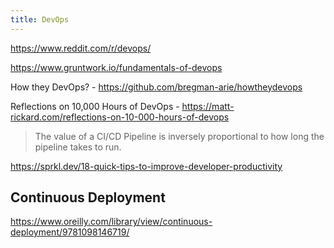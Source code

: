 ```yaml
---
title: DevOps
---
```


https://www.reddit.com/r/devops/

https://www.gruntwork.io/fundamentals-of-devops

How they DevOps? - https://github.com/bregman-arie/howtheydevops

Reflections on 10,000 Hours of DevOps - https://matt-rickard.com/reflections-on-10-000-hours-of-devops

> The value of a CI/CD Pipeline is inversely proportional to how long the pipeline takes to run.

https://sprkl.dev/18-quick-tips-to-improve-developer-productivity

## Continuous Deployment

https://www.oreilly.com/library/view/continuous-deployment/9781098146719/
